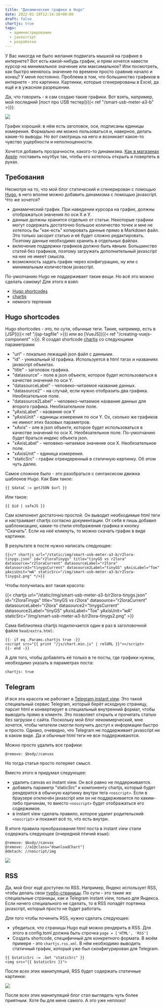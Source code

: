 ```yaml
---
title: "Динамические графики в Hugo"
date: 2022-01-10T12:14:18+00:00
draft: false
chartjs: true
tags:
  - администрирование
  - javascript
  - разработка
---
```

У Вас никогда не было желания подвигать мышкой на графике в интернете? Вот есть какой-нибудь график, и прям хочется навести курсор на минимальное значение или максимальное? Или посмотреть, как быстро менялось значение по времени просто сравнив начало и конец? У меня постоянно. Проблема в том, что большинство графиков в интернете - это картинки. Картинки, которые сгенерированы в Excel, да ещё и в ужасном разрешении.

Да, что говорить - я сам создаю такие графики. Вот взять, например, мой последний [пост про USB тестер]({{< ref "/smart-usb-meter-a3-b" >}}):

![](/img/smart-usb-meter-a3-b/r2lora-tinygs-old.png)

График хороший: в нём есть заголовок, оси, подписаны единицы измерения. Формально им можно пользоваться и, наверное, делать какие-то выводы. Но вот смотришь на него и возникает какое-то чувство ущербности и неполноценности.

Хочется добавить прозрачности, какого-то динамизма. [Как в магазинах Apple](https://www.businessinsider.com/apple-changes-angle-of-laptop-screen-displayed-in-stores-to-76-degrees-2015-8?r=US&IR=T): поставить ноутбук так, чтобы его хотелось открыть и повертеть в руках.

## Требования

Несмотря на то, что мой блог статический и сгенерирован с помощью [Hugo](https://gohugo.io), в него вполне можно добавить динамизма с помощью javascript. Что же хочется?

 * динамический график. При наведении курсора на график, должны отображаться значения по оси Х и У.
 * данные должны хранится отдельно от статьи. Некоторые графики могут содержать достаточно большое количество точек и мне не хотелось бы "как-есть" копировать данные прямо в Markdown файл. Это только засорит статью и её будет сложно редактировать. Поэтому данные необходимо хранить в отдельных файлах.
 * включение поддержки графиков должно быть явным. Большинство статей без графиков, поэтому загружать дополнительный javascript на них не имеет смысла.
 * возможность задать график через конфигурацию, ну или с минимальным количеством javascript.
 
По-умолчанию Hugo не поддерживает такие вещи. Но всё это можно сделать самому! Для этого я взял:

 * [Hugo shortcodes](https://gohugo.io/content-management/shortcodes/)
 * [chartjs](https://www.chartjs.org)
 * немного терпения
 
## Hugo shortcodes

Hugo shortcodes - это, по сути, обычные теги. Такие, например, есть в [JSP]({{< ref "/jsp-tagfile" >}}) или во [VueJS]({{< ref "/creating-vuejs-component" >}}). Я создал shortcode [chartjs](https://github.com/dernasherbrezon/dernasherbrezon.github.io/blob/master/hugo/layouts/shortcodes/chartjs.html) со следующими параметрами:

 * "url" - локально лежащий json файл с данными.
 * "id" - уникальный id графика. Используется в html тэгах и названиях javascript объектах.
 * "title" - заголовок графика.
 * "datasource" - поле в json объекте, которое будет использоваться в качестве значений по оси Y.
 * "datasourceLabel" - человеко-читаемое название данных.
 * "datasource2" - на случай, если нужно отобразить два графика. Необязательное поле.
 * "datasource2Label" - человеко-читаемое название данных для второго графика. Необязательное поле.
 * "yAxisLabel" - название оси Y
 * "yAxisUnit" - единицы измерения по оси Y. Ох, сколько же графиков не имеют этих базовых параметров.
 * "xAxis" - оле в json объекте, которое будет использоваться в качестве значений по оси X. Необязательное поле. По-умолчанию будет браться индекс объекта json.
 * "xAxisLabel" - человеко-читаемое значение оси Х. Необязательное поле.
 * "xAxisUnit" - единица измерения.
 * "staticSrc" - график отрендеренный в статичную картинку. Об этом чуть далее.
 
Самое сложное было - это разобраться с синтаксисом движка шаблонов Hugo. Как Вам такое:

```
{{ $dataC := getJSON $url }}
```

Или такое:

```
{{ $id | safeJS }}
```

Сам компонент достаточно простой. Он выводит необходимые html теги и настраивает chartjs согласно документации. От себя я лишь добавил шаблонизацию, какие-то стили отображения графика и кнопку "Скачать". Если на неё кликнуть, то можно скачать график в виде картинки.

В результате в посте нужно написать следующее:

```
{{</* chartjs url="/static/img/smart-usb-meter-a3-b/r2lora-tinygs.json" id="r2loraTinygs" title="tinyGS vs r2lora" datasource="r2loraCurrent" datasourceLabel="r2lora" datasource2="tinygsCurrent" datasource2Label="tinyGS" yAxisLabel="Ток" yAxisUnit="мA" staticSrc="/img/smart-usb-meter-a3-b/r2lora-tinygs2.png" */>}}
```

Чтобы получилась вот такая красота:

{{< chartjs url="/static/img/smart-usb-meter-a3-b/r2lora-tinygs.json" id="r2loraTinygs" title="tinyGS vs r2lora" datasource="r2loraCurrent" datasourceLabel="r2lora" datasource2="tinygsCurrent" datasource2Label="tinyGS" yAxisLabel="Ток" yAxisUnit="мA" staticSrc="/img/smart-usb-meter-a3-b/r2lora-tinygs2.png" >}}

Сама библиотека chartjs подключается один в раз в заголовочной файле ```head/extra.html```:

```
{{- if eq .Params.chartjs true -}}
<script src="{{ print "/js/chart.min.js" | relURL }}"></script>
{{- end -}}
```

А для того, чтобы добавлять её только в те посты, где графики нужны, необходимо указать в параметрах поста:

```
chartjs: true
```

## Telegram

И вся эта красота не работает в [Telegram instant view](https://instantview.telegram.org). Это такой специальный сервис Telegram, который берёт исходную страницу, парсит html и конвертирует в специальный внутренний формат, чтобы выводить прямо в клиенте. Это позволяет открыть и прочитать статью без загрузки с сайта. Поскольку мой блог некоммерческий, мне хочется, чтобы читатели смогли получить доступ к информации быстро и просто. Однако, очевидно, что Telegram не поддерживает javascript ни в каком виде. Да и обычные html теги не все поддерживаются. 

Можно просто удалить все графики:

```
@remove: $body//canvas
```

Но тогда статья просто потеряет смысл.

Вместо этого я придумал следующее:

 * удалить canvas из instant view. Он всё равно не поддерживается.
 * добавить параметр "staticSrc" к компоненту chartjs, который будет рендерится в обычную картинку внутри тега ```<noscript>```. Если в браузере отключён javascript или он не поддерживается по каким-либо причинам, то вместо ```<noscript>``` будет отображаться его содержимое.
 * в instant view сделать правило, которое удалит родительский ```<noscript>``` и покажет всё то, что есть внутри.
 
В итоге правила преобразования html поста в instant view стали содержать следующее (очередной птичий язык):

```
@remove: $body//canvas
@remove: //a[@class="downloadChart"]
@detach: //noscript/img
```

![](/img/dynamic-charts-hugo/instant-view.png) 

## RSS

Да, мой блог ещё доступен по RSS. Например, Яндекс использует RSS, чтобы делать свои [турбо-страницы](https://yandex.ru/dev/turbo/). По сути - это такие же специальные страницы, как и Telegram instant view, только для Яндекса. Если ничего специального не сделать, то в RSS попадёт портянка javascript, который просто не будет работать. 

Для того чтобы починить RSS, нужно сделать следующее:

 * убедиться, что страницы Hugo ещё можно рендерить в RSS. Для этого в config.toml должна быть строчка ```page = ['HTML', 'RSS']```
 * Создать shortcode, специфичный для конкретного формата. В моём примере - это ```chartjs.rss.xml```. В нём необходимо выводить статичный график, который уже был сконфигурирован для Telegram.

```
{{ $staticSrc := .Get "staticSrc" }}
<img src="{{ $staticSrc }}">
```

После всех этих манипуляций, RSS будет содержать статичные картинки:

![](/img/dynamic-charts-hugo/rss.png)

После всех этих манипуляций блог стал выглядеть чуть более приятным. Хотя бы для меня самого. А это уже неплохо!

 
 


